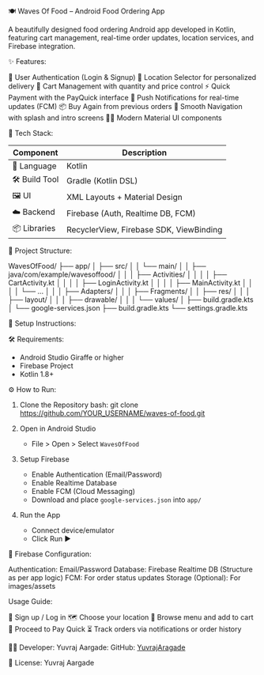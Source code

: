 🍽️ Waves Of Food – Android Food Ordering App

A beautifully designed food ordering Android app developed in Kotlin, featuring cart management, real-time order updates, location services, and Firebase integration.

✨ Features:

🔐 User Authentication (Login & Signup)
📍 Location Selector for personalized delivery
🛒 Cart Management with quantity and price control
⚡ Quick Payment with the PayQuick interface
🔔 Push Notifications for real-time updates (FCM)
📦 Buy Again from previous orders
🌊 Smooth Navigation with splash and intro screens
🧑‍🍳 Modern Material UI components

🧰 Tech Stack:

| Component       | Description                     |
|----------------|---------------------------------|
| 💬 Language     | Kotlin                          |
| 🛠️ Build Tool   | Gradle (Kotlin DSL)             |
| 🖼️ UI           | XML Layouts + Material Design   |
| ☁️ Backend      | Firebase (Auth, Realtime DB, FCM)|
| 📦 Libraries    | RecyclerView, Firebase SDK, ViewBinding |

📁 Project Structure:

WavesOfFood/
├── app/
│   ├── src/
│   │   └── main/
│   │       ├── java/com/example/wavesoffood/
│   │       │   ├── Activities/
│   │       │   │   ├── CartActivity.kt
│   │       │   │   ├── LoginActivity.kt
│   │       │   │   ├── MainActivity.kt
│   │       │   │   └── ...
│   │       │   ├── Adapters/
│   │       │   ├── Fragments/
│   │       ├── res/
│   │       │   ├── layout/
│   │       │   ├── drawable/
│   │       │   └── values/
│   ├── build.gradle.kts
│   └── google-services.json
├── build.gradle.kts
└── settings.gradle.kts

🔧 Setup Instructions:

🛠️ Requirements:

- Android Studio Giraffe or higher
- Firebase Project
- Kotlin 1.8+

⚙️ How to Run:

1. Clone the Repository
   bash: git clone https://github.com/YOUR_USERNAME/waves-of-food.git

2. Open in Android Studio
   - File > Open > Select `WavesOfFood`

3. Setup Firebase
   - Enable Authentication (Email/Password)
   - Enable Realtime Database
   - Enable FCM (Cloud Messaging)
   - Download and place `google-services.json` into `app/`

4. Run the App
   - Connect device/emulator
   - Click Run ▶️

🔐 Firebase Configuration:

Authentication: Email/Password
Database: Firebase Realtime DB (Structure as per app logic)
FCM: For order status updates
Storage (Optional): For images/assets

Usage Guide: 

📲 Sign up / Log in
🗺️ Choose your location
🍔 Browse menu and add to cart
🧾 Proceed to Pay Quick
⏳ Track orders via notifications or order history

🧑‍💻 Developer: Yuvraj Aargade: GitHub: [YuvrajAragade](https://github.com/YuvrajAragade)

📄 License: Yuvraj Aargade

